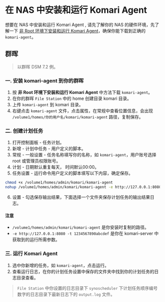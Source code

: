 # 在 NAS 中安装和运行 Komari Agent

想要在 NAS 中安装和运行 Komari Agent , 请先了解你的 NAS 的硬件环境，先了解一下 [非 Root 环境下安装和运行 Komari Agent](/faq/agent-no-root.html)，确保你能下载到正确的 `komari-agent`。

## 群晖

> 以群晖 DSM 7.2 例。


### 一. 安装 komari-agent 到你的群晖

1. 按 **非 Root 环境下安装和运行 Komari Agent** 中方法下载 `komari-agent`。
2. 在你的群晖 `File Station` 中的 home 创建目录 komari 目录。
3. 上传 `komari-agent` 到 komari 目录。
4. 右键点击 `komari-agent` 文件，点击属性，在常规中查看位置信息，会出现 `/volume1/homes/你的用户名/komari/komari-agent` 路径，复制保存。


### 二. 创建计划任务

1. 打开控制面板 - 任务计划。
2. 新增 - 计划中任务 - 用户定义的脚本。
3. 常规 - 一般设置 - 任务名称填写你的名称，如 `komari-agent`，用户账号选择 root 或管理员权限账号。
4. 计划 - 日期默认重复每天， 时间默认00:00。
5. 任务设置 - 运行命令用户定义的脚本填写以下内容，确定保存。
```bash
chmod +x /volume1/homes/admin/komari/komari-agent
nohup /volume1/homes/admin/komari/komari-agent -e http://127.0.0.1:8080 -t 1234567890abcdef &
```
6. 设置 - 勾选保存输出结果，下面选择一个文件夹保存计划任务的输出结果日志。 
#### 注意
+ `/volume1/homes/admin/komari/komari-agent` 是你安装时复制的路径。 
+ `-e http://127.0.0.1:8080 -t 1234567890abcdef` 是你在 komari-server 中获取到的运行所需参数。


### 三. 运行 Komari Agent

1. 选中你新增的任务，如 `komari-agent`，点击运行。
2. 查看运行日志，在你的计划任务设置中保存的文件夹中找到你的计划任务的日志目录查看。
> `File Station` 中你设置的日志目录下 `synoscheduler` 下计划任务顺序编号数字的日志目录下最新日志下的 `output.log` 文件。
